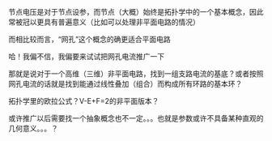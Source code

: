 节点电压是对于节点设参，而节点（大概）始终是拓扑学中的一个基本概念，因此常被冠以更具有普遍意义（比如可以处理非平面电路的情况）

而相比较而言，“网孔”这个概念的确更适合平面电路



哈！我偏不信，我偏要来试试把网孔电流推广一下

那就是说对于一个高维（三维）非平面电路，找到一组支路电流的基底？或者按照网孔电流的话就是找到能通过线性叠加（组合）而构成所有环路的基本环？

拓扑学里的欧拉公式？V-E+F=2的非平面版本？

或许推广以后需要找一个抽象概念也不一定。。。也就是参数或许不具备某种直观的几何意义。。。？

